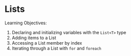 # Lists
Learning Objectives:
1. Declaring and initializing variables with the `List<T>` type
1. Adding items to a List
1. Accessing a List member by index
1. Iterating through a List with `for` and `foreach`